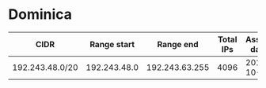 # Dominica

CIDR               | Range start     | Range end       | Total IPs  | Assign date | Owner
------------------ | --------------- | --------------- | ---------- | ----------- | -----
192.243.48.0/20    | 192.243.48.0    | 192.243.63.255  | 4096       | 2012-10-08  | 
